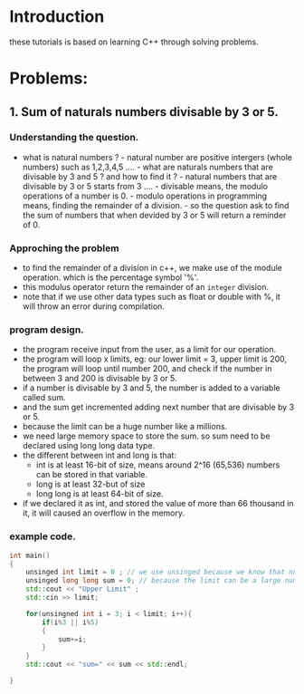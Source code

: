 # Introduction
these tutorials is based on learning C++ through solving problems. 

# Problems:
## 1. Sum of naturals numbers divisable by 3 or 5.
### Understanding the question.
- what is natural numbers ? 
		- natural number are positive intergers (whole numbers) such as 1,2,3,4,5 .... 
		- what are naturals numbers that are divisable by 3 and 5 ? and how to find it ?
		- natural numbers that are divisable by 3 or 5 starts from 3 .... 
		- divisable means, the modulo operations of a number is 0.
		- modulo operations in programming means, finding the remainder of a division. 
		- so the question ask to find the sum of numbers that when devided by 3 or 5 will return a reminder of 0.

### Approching the problem
- to find the remainder of a division in c++, we make use of the module operation. 
	which is the percentage symbol '%'. 
- this modulus operator return the remainder of an `integer` division. 
- note that if we use other data types such as float or double with %, it will throw an error during compilation.

### program design.
- the program receive input from the user, as a limit for our operation. 
- the program will loop x limits, eg: our lower limit = 3, upper limit is 200,
the program will loop until number 200, and check if the number in between 3 and 200 is divisable by 3 or 5.
- if a number is divisable by 3 and 5, the number is added to a variable called sum.
- and the sum get incremented adding next number that are divisable by 3 or 5.
- because the limit can be a huge number like a millions. 
- we need large memory space to store the sum. so sum need to be declared using long long data type.
- the different between int and long is that:
	- int is at least 16-bit of size, means around 2^16 (65,536) numbers can be stored in that variable.
	- long is at least 32-but of size
	- long long is at least 64-bit of size. 
- if we declared it as int, and stored the value of more than 66 thousand in it, it will caused an overflow in the memory. 

### example code.
```cpp
int main()
{
	unsinged int limit = 0 ; // we use unsinged because we know that number is a natural (positive int) numbers
	unsinged long long sum = 0; // because the limit can be a large number, we need more storage to store out sum.
	std::cout << "Upper Limit" ;
	std::cin >> limit;

	for(unsingned int i = 3; i < limit; i++){
		if(i%3 || i%5)
		{
			sum+=i;
		}
	}
	std::cout << "sum=" << sum << std::endl;

}
```
